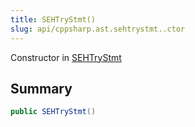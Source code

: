 ```yaml
---
title: SEHTryStmt()
slug: api/cppsharp.ast.sehtrystmt..ctor
---
```

Constructor in [SEHTryStmt](/api/cppsharp/ast/sehtrystmt)

## Summary



```csharp
public SEHTryStmt()
```

